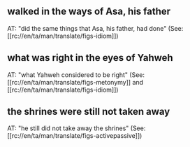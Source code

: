 ## walked in the ways of Asa, his father ##

AT: "did the same things that Asa, his father, had done" (See: [[rc://en/ta/man/translate/figs-idiom]])

## what was right in the eyes of Yahweh ##

AT: "what Yahweh considered to be right" (See: [[rc://en/ta/man/translate/figs-metonymy]] and [[rc://en/ta/man/translate/figs-idiom]])

## the shrines were still not taken away ##

AT: "he still did not take away the shrines" (See: [[rc://en/ta/man/translate/figs-activepassive]])